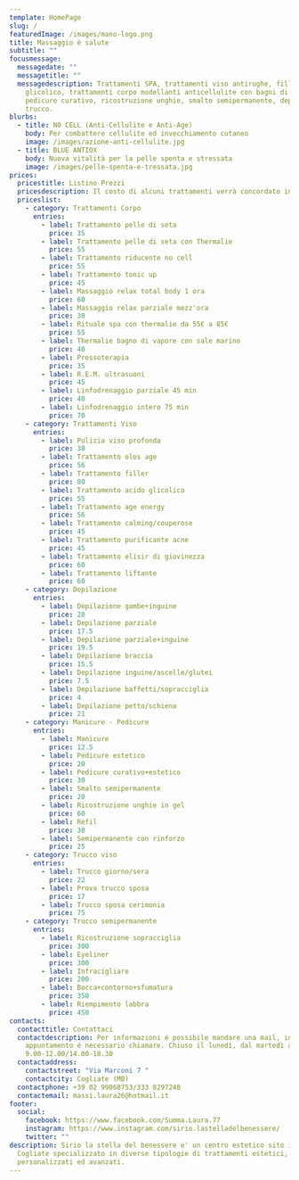 ```yaml
---
template: HomePage
slug: /
featuredImage: /images/mano-logo.png
title: Massaggio è salute
subtitle: ""
focusmessage:
  messagedate: ""
  messagetitle: ""
  messagedescription: Trattamenti SPA, trattamenti viso antirughe, filler, acido
    glicolico, trattamenti corpo modellanti anticellulite con bagni di vapore,
    pedicure curativo, ricostruzione unghie, smalto semipermanente, depilazione,
    trucco.
blurbs:
  - title: NO CELL (Anti-Cellulite e Anti-Age)
    body: Per combattere cellulite ed invecchiamento cutaneo
    image: /images/azione-anti-cellulite.jpg
  - title: BLUE ANTIOX
    body: Nuova vitalità per la pelle spenta e stressata
    image: /images/pelle-spenta-e-tressata.jpg
prices:
  pricestitle: Listino Prezzi
  pricesdescription: Il costo di alcuni trattamenti verrà concordato in negozio con il cliente.
  priceslist:
    - category: Trattamenti Corpo
      entries:
        - label: Trattamento pelle di seta
          price: 35
        - label: Trattamento pelle di seta con Thermalie
          price: 55
        - label: Trattamento riducente no cell
          price: 55
        - label: Trattamento tonic up
          price: 45
        - label: Massaggio relax total body 1 ora
          price: 60
        - label: Massaggio relax parziale mezz'ora
          price: 30
        - label: Rituale spa con thermalie da 55€ a 85€
          price: 55
        - label: Thermalie bagno di vapore con sale marino
          price: 40
        - label: Pressoterapia
          price: 35
        - label: R.E.M. ultrasuoni
          price: 45
        - label: Linfodrenaggio parziale 45 min
          price: 40
        - label: Linfodrenaggio intero 75 min
          price: 70
    - category: Trattamenti Viso
      entries:
        - label: Pulizia viso profonda
          price: 38
        - label: Trattamento olos age
          price: 56
        - label: Trattamento filler
          price: 80
        - label: Trattamento acido glicolico
          price: 55
        - label: Trattamento age energy
          price: 56
        - label: Trattamento calming/couperose
          price: 45
        - label: Trattamento purificante acne
          price: 45
        - label: Trattamento elisir di giovinezza
          price: 60
        - label: Trattamento liftante
          price: 60
    - category: Depilazione
      entries:
        - label: Depilazione gambe+inguine
          price: 28
        - label: Depilazione parziale
          price: 17.5
        - label: Depilazione parziale+inguine
          price: 19.5
        - label: Depilazione braccia
          price: 15.5
        - label: Depilazione inguine/ascelle/glutei
          price: 7.5
        - label: Depilazione baffetti/sopracciglia
          price: 4
        - label: Depilazione petto/schiena
          price: 21
    - category: Manicure - Pedicure
      entries:
        - label: Manicure
          price: 12.5
        - label: Pedicure estetico
          price: 20
        - label: Pedicure curativo+estetico
          price: 30
        - label: Smalto semipermanente
          price: 20
        - label: Ricostruzione unghie in gel
          price: 60
        - label: Refil
          price: 30
        - label: Semipermanente con rinforzo
          price: 25
    - category: Trucco viso
      entries:
        - label: Trucco giorno/sera
          price: 22
        - label: Prova trucco sposa
          price: 17
        - label: Trucco sposa cerimonia
          price: 75
    - category: Trucco semipermanente
      entries:
        - label: Ricostruzione sopracciglia
          price: 300
        - label: Eyeliner
          price: 300
        - label: Infracigliare
          price: 200
        - label: Bocca+contorno+sfumatura
          price: 350
        - label: Riempimento labbra
          price: 450
contacts:
  contacttitle: Contattaci
  contactdescription: Per informazioni é possibile mandare una mail, invece per
    appuntamento é necessario chiamare. Chiuso il lunedì, dal martedì al sabato
    9.00-12.00/14.00-18.30
  contactaddress:
    contactstreet: "Via Marconi 7 "
    contactcity: Cogliate (MB)
  contactphone: +39 02 99068753/333 8297248
  contactemail: massi.laura26@hotmail.it
footer:
  social:
    facebook: https://www.facebook.com/Summa.Laura.77
    instagram: https://www.instagram.com/sirio.lastelladelbenessere/
    twitter: ""
description: Sirio la stella del benessere e' un centro estetico sito in
  Cogliate specializzato in diverse tipologie di trattamenti estetici,
  personalizzati ed avanzati.
---
```

